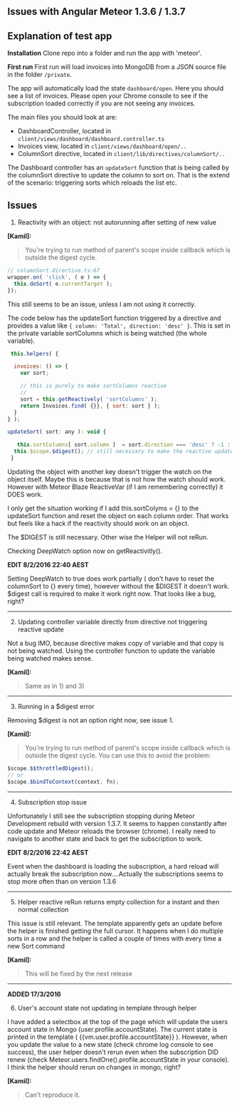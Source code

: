 **Issues with Angular Meteor 1.3.6 / 1.3.7**
--------------------------------------------

## Explanation of test app ##

**Installation**
Clone repo into a folder and run the app with 'meteor'.

**First run**
First run will load invoices into MongoDB from a JSON source file in the folder `/private`.

The app will automatically load the state `dashboard/open`. Here you should see a list of invoices.
Please open your Chrome console to see if the subscription loaded correctly if you are not seeing any invoices.

The main files you should look at are:

 - DashboardController, located in `client/views/dashboard/dashboard.controller.ts`
 - Invoices view, located in `client/views/dashboard/open/..`
 - ColumnSort directive, located in `client/lib/directives/columnSort/..`

The Dashboard controller has an `updateSort` function that is being called by the columnSort directive to update the column to sort on.
That is the extend of the scenario: triggering sorts which reloads the list etc.

## Issues ##

1) Reactivity with an object: not autorunning after setting of new value

**[Kamil]:**

> You're trying to run method of parent's scope inside callback which is outside the digest cycle.

```javascript
// columnSort.directive.ts:67
wrapper.on( 'click', ( e ) => {
  this.doSort( e.currentTarget );
});
```

This still seems to be an issue, unless I am not using it correctly.

The code below has the updateSort function triggered by a directive and provides a value like `{ column: 'Total', direction: 'desc' }`.
This is set in the private variable sortColumns which is being watched (the whole variable).

```javascript
 this.helpers( {

  invoices: () => {
    var sort;

    // this is purely to make sortColumns reactive
    //
    sort = this.getReactively( 'sortColumns' );
    return Invoices.find( {}}, { sort: sort } );
  }
} );

updateSort( sort: any ): void {

   this.sortColumns[ sort.column ]  = sort.direction === 'desc' ? -1 : 1;
  this.$scope.$digest(); // still necessary to make the reactive update work
 }
```
Updating the object with another key doesn't trigger the watch on the object itself. Maybe this is because that is not how the watch should work. However with Meteor Blaze ReactiveVar (if I am remembering correctly) it DOES work.

I only get the situation working if I add this.sortColyms = {} to the updateSort function and reset the object on each column order. That works but feels like a hack if the reactivity should work on an object.

The $DIGEST is still necessary. Other wise the Helper will not reRun.

Checking DeepWatch option now on getReactivitly().

**EDIT 8/2/2016 22:40 AEST**

Setting DeepWatch to true does work partially ( don't have to reset the columnSort to {} every time), however without the $DIGEST it doesn't work. $digest call is required to make it work right now.
That looks like a bug, right?

---

2) Updating controller variable directly from directive not triggering reactive update

Not a bug IMO, because directive makes copy of variable and that copy is not being watched. Using the controller function to update the variable being watched makes sense.

**[Kamil]:**

> Same as in 1) and 3)

---

3) Running in a $digest error

Removing $digest is not an option right now, see issue 1.


**[Kamil]:**

> You're trying to run method of parent's scope inside callback which is outside the digest cycle.
> You can use this to avoid the problem:

```javascript
$scope.$$throttledDigest();
// or
$scope.$bindToContext(context, fn);
```

---

4) Subscription stop issue

Unfortunately I still see the subscription stopping during Meteor Development rebuild with version 1.3.7.
It seems to happen constantly after code update and Meteor reloads the browser (chrome). I really need to navigate to another state and back to get the subscription to work.

**EDIT 8/2/2016 22:42 AEST**

Event when the dashboard is loading the subscription, a hard reload will actually break the subscription now....Actually the subscriptions seems to stop more often than on version 1.3.6

---

5) Helper reactive reRun returns empty collection for a instant and then normal collection

This issue is still relevant. The template apparently gets an update before the helper is finished getting the full cursor. It happens when I do multiple sorts in a row and the helper is called a couple of times with every time a new Sort command

**[Kamil]:**

> This will be fixed by the next release

---

**ADDED 17/3/2016**

6) User's account state not updating in template through helper

I have added a selectbox at the top of the page which will update the users account state in Mongo (user.profile.accountState). The current state is printed in the template ( {{vm.user.profile.accountState}} ). However, when you update the value to a new state (check chrome log console to see success), the user helper doesn't rerun even when the subscription DID renew (check Meteor.users.findOne().profile.accountState in your console).
I think the helper should rerun on changes in mongo, right?

**[Kamil]:**

> Can't reproduce it.
